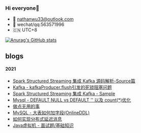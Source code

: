 ### Hi everyone👋

<!--
**chenyyyang/chenyyyang** is a ✨ _special_ ✨ repository because its `README.md` (this file) appears on your GitHub profile.

Here are some ideas to get you started:
-->
- 📮 nathanwu33@outlook.com
- 📱 wechat/qq:563571996
- 🇨🇳 UTC+8
  
    
[![Anurag's GitHub stats](https://github-readme-stats.vercel.app/api?username=chenyyyang&count_private=true&show_icons=true)](https://github.com/anuraghazra/github-readme-stats)

## blogs
#### 2021
- [Spark Structured Streaming 集成 Kafka 源码解析-Source篇](https://github.com/chenyyyang/chenyyyang/blob/main/StructuredStreamingSource.md)
- [Kafka - kafkaProducer.flush引发的死锁阻塞问题](https://github.com/chenyyyang/chenyyyang/blob/main/KafkaProducer1.md)
- [Spark Structured Streaming 集成 Kafka - Sample](https://github.com/chenyyyang/chenyyyang/blob/main/%E4%BB%8E%E9%9B%B6%E5%BC%80%E5%A7%8B%E5%AD%A6%E6%B5%81%E8%AE%A1%E7%AE%971.md)
- [Mysql - DEFAULT NULL vs DEFAULT '' 以及 count(*)优化](https://github.com/chenyyyang/chenyyyang/blob/main/DEFAULT%20NULL%20vs%20DEFAULT%20''%20.md)
- [做点无用的事](https://github.com/chenyyyang/chenyyyang/blob/main/%E5%81%9A%E7%82%B9%E6%97%A0%E7%94%A8%E7%9A%84%E4%BA%8B.md)
- [MySQL - 大表如何加字段(OnlineDDL)](https://github.com/chenyyyang/chenyyyang/blob/main/MySQL%E5%A4%A7%E8%A1%A8%E5%A6%82%E4%BD%95%E5%8A%A0%E5%AD%97%E6%AE%B5(OnlineDDL).md)
- [如何实现分布式延迟消息](https://github.com/chenyyyang/chenyyyang/blob/main/%E5%A6%82%E4%BD%95%E5%AE%9E%E7%8E%B0%E5%88%86%E5%B8%83%E5%BC%8F%E5%BB%B6%E8%BF%9F%E6%B6%88%E6%81%AF.md)
- [Java虚拟机 - 面试题/基础知识](https://github.com/chenyyyang/chenyyyang/blob/main/%E9%9D%A2%E8%AF%95%E9%A2%98-Java%E8%99%9A%E6%8B%9F%E6%9C%BA.md)


